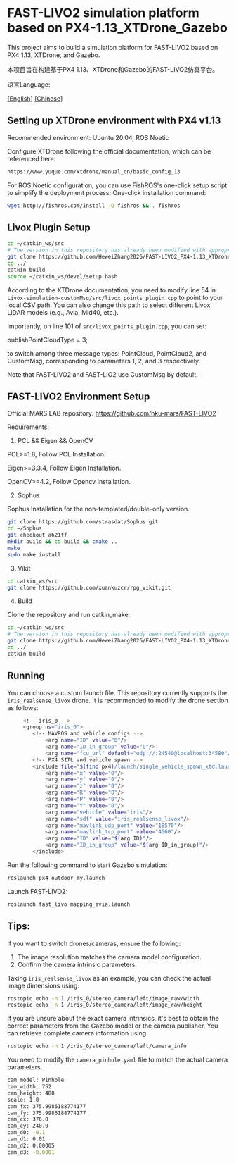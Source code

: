 # FAST-LIVO2 simulation platform based on PX4-1.13_XTDrone_Gazebo

This project aims to build a simulation platform for FAST-LIVO2 based on PX4 1.13, XTDrone, and Gazebo.

本项目旨在构建基于PX4 1.13、XTDrone和Gazebo的FAST-LIVO2仿真平台。

语言Language:

[[English]](https://github.com/HeweiZhang2026/FAST-LIVO2_PX4-1.13_XTDrone_Gazebo/blob/main/README.md) [[Chinese]](https://github.com/HeweiZhang2026/FAST-LIVO2_PX4-1.13_XTDrone_Gazebo/blob/main/README.md)


## Setting up XTDrone environment with PX4 v1.13
Recommended environment:
Ubuntu 20.04, ROS Noetic

Configure XTDrone following the official documentation, which can be referenced here:

```bash
https://www.yuque.com/xtdrone/manual_cn/basic_config_13  
```

For ROS Noetic configuration, you can use FishROS's one-click setup script to simplify the deployment process:
One-click installation command:

```bash
wget http://fishros.com/install -O fishros && . fishros
```

## Livox Plugin Setup

```bash
cd ~/catkin_ws/src
# The version in this repository has already been modified with appropriate parameters and calibration; no extra steps needed.
git clone https://github.com/HeweiZhang2026/FAST-LIVO2_PX4-1.13_XTDrone_Gazebo  
cd ../
catkin build
source ~/catkin_ws/devel/setup.bash
```

According to the XTDrone documentation, you need to modify line 54 in `Livox-simulation-customMsg/src/livox_points_plugin.cpp` to point to your local CSV path. You can also change this path to select different Livox LiDAR models (e.g., Avia, Mid40, etc.).

Importantly, on line 101 of `src/livox_points_plugin.cpp`, you can set:

publishPointCloudType = 3;

to switch among three message types: PointCloud, PointCloud2, and CustomMsg, corresponding to parameters 1, 2, and 3 respectively.

Note that FAST-LIVO2 and FAST-LIO2 use CustomMsg by default.


## FAST-LIVO2 Environment Setup

Official MARS LAB repository:
https://github.com/hku-mars/FAST-LIVO2  

Requirements:

1. PCL && Eigen && OpenCV

PCL>=1.8, Follow PCL Installation.

Eigen>=3.3.4, Follow Eigen Installation.

OpenCV>=4.2, Follow Opencv Installation.

2. Sophus

Sophus Installation for the non-templated/double-only version.

```bash
git clone https://github.com/strasdat/Sophus.git  
cd ~/Sophus
git checkout a621ff
mkdir build && cd build && cmake ..
make
sudo make install
```

3. Vikit

```bash
cd catkin_ws/src
git clone https://github.com/xuankuzcr/rpg_vikit.git  
```

4. Build

Clone the repository and run catkin_make:

```bash
cd ~/catkin_ws/src
# The version in this repository has already been modified with appropriate parameters and calibration; no extra steps needed.
git clone https://github.com/HeweiZhang2026/FAST-LIVO2_PX4-1.13_XTDrone_Gazebo  
cd ../
catkin build
```


## Running
You can choose a custom launch file. This repository currently supports the `iris_realsense_livox` drone. It is recommended to modify the drone section as follows:

```bash
     <!-- iris_0 -->
     <group ns="iris_0">
        <!-- MAVROS and vehicle configs -->
            <arg name="ID" value="0"/>
            <arg name="ID_in_group" value="0"/>
            <arg name="fcu_url" default="udp://:24540@localhost:34580"/>
        <!-- PX4 SITL and vehicle spawn -->
        <include file="$(find px4)/launch/single_vehicle_spawn_xtd.launch">
            <arg name="x" value="0"/>
            <arg name="y" value="0"/>
            <arg name="z" value="0"/>
            <arg name="R" value="0"/>
            <arg name="P" value="0"/>
            <arg name="Y" value="0"/>
            <arg name="vehicle" value="iris"/>
            <arg name="sdf" value="iris_realsense_livox"/>
            <arg name="mavlink_udp_port" value="18570"/>
            <arg name="mavlink_tcp_port" value="4560"/>
            <arg name="ID" value="$(arg ID)"/>
            <arg name="ID_in_group" value="$(arg ID_in_group)"/>
        </include>
```

Run the following command to start Gazebo simulation:

```bash
roslaunch px4 outdoor_my.launch
```

Launch FAST-LIVO2:

```bash
roslaunch fast_livo mapping_avia.launch
```

## Tips:

If you want to switch drones/cameras, ensure the following:
1. The image resolution matches the camera model configuration.
2. Confirm the camera intrinsic parameters.

Taking `iris_realsense_livox` as an example, you can check the actual image dimensions using:

```bash
rostopic echo -n 1 /iris_0/stereo_camera/left/image_raw/width
rostopic echo -n 1 /iris_0/stereo_camera/left/image_raw/height
```

If you are unsure about the exact camera intrinsics, it's best to obtain the correct parameters from the Gazebo model or the camera publisher. You can retrieve complete camera information using:

```bash
rostopic echo -n 1 /iris_0/stereo_camera/left/camera_info
```

You need to modify the `camera_pinhole.yaml` file to match the actual camera parameters.

```bash
cam_model: Pinhole
cam_width: 752
cam_height: 480
scale: 1.0
cam_fx: 375.9986188774177
cam_fy: 375.9986188774177
cam_cx: 376.0
cam_cy: 240.0
cam_d0: -0.1
cam_d1: 0.01
cam_d2: 0.00005
cam_d3: -0.0001
```
